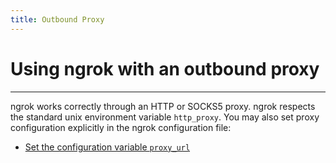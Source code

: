 ```yaml
---
title: Outbound Proxy
---
```


# Using ngrok with an outbound proxy
------------

ngrok works correctly through an HTTP or SOCKS5 proxy. ngrok respects the standard unix environment variable `http_proxy`. You may also set proxy configuration explicitly in the ngrok configuration file:

*   [Set the configuration variable `proxy_url`](/ngrok-agent/config#config-proxy-url)

